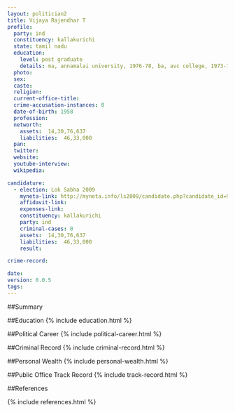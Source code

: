 ```yaml
---
layout: politician2
title: Vijaya Rajendhar T
profile: 
  party: ind
  constituency: kallakurichi
  state: tamil nadu
  education: 
    level: post graduate
    details: ma, annamalai university, 1976-78, ba, avc college, 1973-76
  photo: 
  sex: 
  caste: 
  religion: 
  current-office-title: 
  crime-accusation-instances: 0
  date-of-birth: 1958
  profession: 
  networth: 
    assets:  14,30,76,637
    liabilities:  46,33,000
  pan: 
  twitter: 
  website: 
  youtube-interview: 
  wikipedia: 

candidature: 
  - election: Lok Sabha 2009
    myneta-link: http://myneta.info/ls2009/candidate.php?candidate_id=9007
    affidavit-link: 
    expenses-link: 
    constituency: kallakurichi 
    party: ind
    criminal-cases: 0
    assets:  14,30,76,637
    liabilities:  46,33,000
    result:  

crime-record: 

date: 
version: 0.0.5
tags: 
---
```

##Summary


##Education
{% include education.html %}


##Political Career
{% include political-career.html %}


##Criminal Record
{% include criminal-record.html %}


##Personal Wealth
{% include personal-wealth.html %}


##Public Office Track Record
{% include track-record.html %}


##References


{% include references.html %}